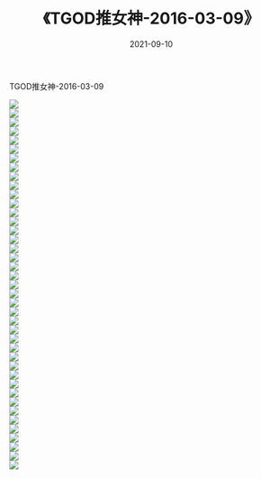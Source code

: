 ﻿---
layout: post
title:  《TGOD推女神-2016-03-09》
date:   2021-09-10
img: http://img.660000.xyz/Sharelink/网络美图/2021/TGOD推女神-2016-03-09/000.jpg
categories: [美女, 清纯, 唯美]
---

TGOD推女神-2016-03-09

  ![](http://img.660000.xyz/Sharelink/网络美图/2021/TGOD推女神-2016-03-09/001.jpg) <br> ![](http://img.660000.xyz/Sharelink/网络美图/2021/TGOD推女神-2016-03-09/002.jpg) <br> ![](http://img.660000.xyz/Sharelink/网络美图/2021/TGOD推女神-2016-03-09/003.jpg) <br> ![](http://img.660000.xyz/Sharelink/网络美图/2021/TGOD推女神-2016-03-09/004.jpg) <br> ![](http://img.660000.xyz/Sharelink/网络美图/2021/TGOD推女神-2016-03-09/005.jpg) <br> ![](http://img.660000.xyz/Sharelink/网络美图/2021/TGOD推女神-2016-03-09/006.jpg) <br> ![](http://img.660000.xyz/Sharelink/网络美图/2021/TGOD推女神-2016-03-09/007.jpg) <br> ![](http://img.660000.xyz/Sharelink/网络美图/2021/TGOD推女神-2016-03-09/008.jpg) <br> ![](http://img.660000.xyz/Sharelink/网络美图/2021/TGOD推女神-2016-03-09/009.jpg) <br> ![](http://img.660000.xyz/Sharelink/网络美图/2021/TGOD推女神-2016-03-09/010.jpg) <br> ![](http://img.660000.xyz/Sharelink/网络美图/2021/TGOD推女神-2016-03-09/011.jpg) <br> ![](http://img.660000.xyz/Sharelink/网络美图/2021/TGOD推女神-2016-03-09/012.jpg) <br> ![](http://img.660000.xyz/Sharelink/网络美图/2021/TGOD推女神-2016-03-09/013.jpg) <br> ![](http://img.660000.xyz/Sharelink/网络美图/2021/TGOD推女神-2016-03-09/014.jpg) <br> ![](http://img.660000.xyz/Sharelink/网络美图/2021/TGOD推女神-2016-03-09/015.jpg) <br> ![](http://img.660000.xyz/Sharelink/网络美图/2021/TGOD推女神-2016-03-09/016.jpg) <br> ![](http://img.660000.xyz/Sharelink/网络美图/2021/TGOD推女神-2016-03-09/017.jpg) <br> ![](http://img.660000.xyz/Sharelink/网络美图/2021/TGOD推女神-2016-03-09/018.jpg) <br> ![](http://img.660000.xyz/Sharelink/网络美图/2021/TGOD推女神-2016-03-09/019.jpg) <br> ![](http://img.660000.xyz/Sharelink/网络美图/2021/TGOD推女神-2016-03-09/020.jpg) <br> ![](http://img.660000.xyz/Sharelink/网络美图/2021/TGOD推女神-2016-03-09/021.jpg) <br> ![](http://img.660000.xyz/Sharelink/网络美图/2021/TGOD推女神-2016-03-09/022.jpg) <br> ![](http://img.660000.xyz/Sharelink/网络美图/2021/TGOD推女神-2016-03-09/023.jpg) <br> ![](http://img.660000.xyz/Sharelink/网络美图/2021/TGOD推女神-2016-03-09/024.jpg) <br> ![](http://img.660000.xyz/Sharelink/网络美图/2021/TGOD推女神-2016-03-09/025.jpg) <br> ![](http://img.660000.xyz/Sharelink/网络美图/2021/TGOD推女神-2016-03-09/026.jpg) <br> ![](http://img.660000.xyz/Sharelink/网络美图/2021/TGOD推女神-2016-03-09/027.jpg) <br> ![](http://img.660000.xyz/Sharelink/网络美图/2021/TGOD推女神-2016-03-09/028.jpg) <br> ![](http://img.660000.xyz/Sharelink/网络美图/2021/TGOD推女神-2016-03-09/029.jpg) <br> ![](http://img.660000.xyz/Sharelink/网络美图/2021/TGOD推女神-2016-03-09/030.jpg) <br> ![](http://img.660000.xyz/Sharelink/网络美图/2021/TGOD推女神-2016-03-09/031.jpg) <br> ![](http://img.660000.xyz/Sharelink/网络美图/2021/TGOD推女神-2016-03-09/032.jpg) <br> ![](http://img.660000.xyz/Sharelink/网络美图/2021/TGOD推女神-2016-03-09/033.jpg) <br> ![](http://img.660000.xyz/Sharelink/网络美图/2021/TGOD推女神-2016-03-09/034.jpg) <br> ![](http://img.660000.xyz/Sharelink/网络美图/2021/TGOD推女神-2016-03-09/035.jpg) <br> ![](http://img.660000.xyz/Sharelink/网络美图/2021/TGOD推女神-2016-03-09/036.jpg) <br> ![](http://img.660000.xyz/Sharelink/网络美图/2021/TGOD推女神-2016-03-09/037.jpg) <br> ![](http://img.660000.xyz/Sharelink/网络美图/2021/TGOD推女神-2016-03-09/038.jpg) <br> ![](http://img.660000.xyz/Sharelink/网络美图/2021/TGOD推女神-2016-03-09/039.jpg) <br> ![](http://img.660000.xyz/Sharelink/网络美图/2021/TGOD推女神-2016-03-09/040.jpg) <br> ![](http://img.660000.xyz/Sharelink/网络美图/2021/TGOD推女神-2016-03-09/041.jpg) <br>